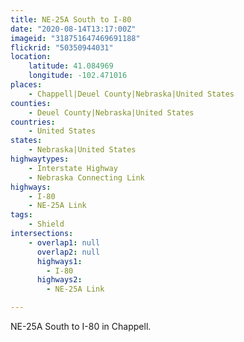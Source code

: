 ```yaml
---
title: NE-25A South to I-80
date: "2020-08-14T13:17:00Z"
imageid: "318751647469691188"
flickrid: "50350944031"
location:
    latitude: 41.084969
    longitude: -102.471016
places:
    - Chappell|Deuel County|Nebraska|United States
counties:
    - Deuel County|Nebraska|United States
countries:
    - United States
states:
    - Nebraska|United States
highwaytypes:
    - Interstate Highway
    - Nebraska Connecting Link
highways:
    - I-80
    - NE-25A Link
tags:
    - Shield
intersections:
    - overlap1: null
      overlap2: null
      highways1:
        - I-80
      highways2:
        - NE-25A Link

---
```

NE-25A South to I-80 in Chappell.